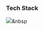 ### Tech Stack
<img src="https://img.shields.io/badge/reactJS-#61DAFB?style=flat-square&logo=react&logoColor=white"/></a>&nbsp 
